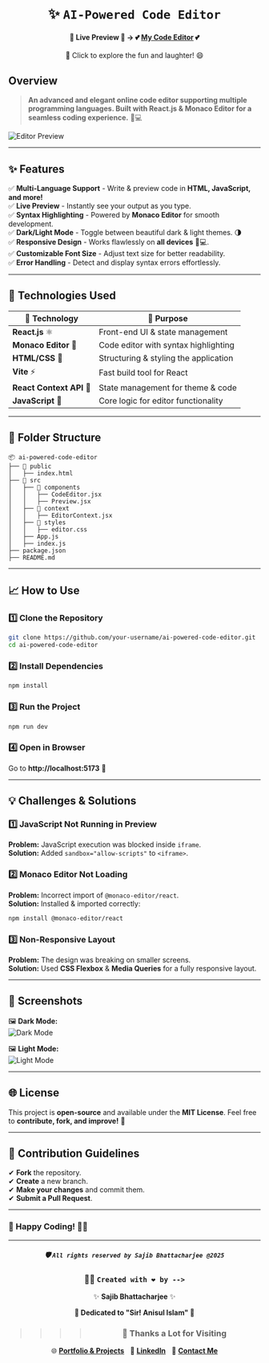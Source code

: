 <div align="center">

# **✨ `AI-Powered Code Editor`**

#### 🌟 **Live Preview** 🌟 → 💕 [**My Code Editor**](https://codeeditor2025.netlify.app/) 💕

🎉 Click to explore the fun and laughter! 😄

</div>

## Overview

> **An advanced and elegant online code editor supporting multiple programming languages. Built with React.js & Monaco Editor for a seamless coding experience.** 🚀💻

![Editor Preview](https://your-image-link.com)

---

## **✨ Features**

✅ **Multi-Language Support** - Write & preview code in **HTML, JavaScript, and more!**  
✅ **Live Preview** - Instantly see your output as you type.  
✅ **Syntax Highlighting** - Powered by **Monaco Editor** for smooth development.  
✅ **Dark/Light Mode** - Toggle between beautiful dark & light themes. 🌗  
✅ **Responsive Design** - Works flawlessly on **all devices** 📱💻.  
✅ **Customizable Font Size** - Adjust text size for better readability.  
✅ **Error Handling** - Detect and display syntax errors effortlessly.

---

## **🔧 Technologies Used**

| 🔧 **Technology**        | 📌 **Purpose**                        |
| ------------------------ | ------------------------------------- |
| **React.js** ⚛           | Front-end UI & state management       |
| **Monaco Editor** 📝     | Code editor with syntax highlighting  |
| **HTML/CSS** 🎨          | Structuring & styling the application |
| **Vite** ⚡              | Fast build tool for React             |
| **React Context API** 🔗 | State management for theme & code     |
| **JavaScript** 🔦        | Core logic for editor functionality   |

---

## **📁 Folder Structure**

```
📦 ai-powered-code-editor
├── 📂 public
│   ├── index.html
├── 📂 src
│   ├── 📂 components
│   │   ├── CodeEditor.jsx
│   │   ├── Preview.jsx
│   ├── 📂 context
│   │   ├── EditorContext.jsx
│   ├── 📂 styles
│   │   ├── editor.css
│   ├── App.js
│   ├── index.js
├── package.json
├── README.md
```

---

## **📈 How to Use**

### **1️⃣ Clone the Repository**

```bash
git clone https://github.com/your-username/ai-powered-code-editor.git
cd ai-powered-code-editor
```

### **2️⃣ Install Dependencies**

```bash
npm install
```

### **3️⃣ Run the Project**

```bash
npm run dev
```

### **4️⃣ Open in Browser**

Go to **http://localhost:5173** 🚀

---

## **💡 Challenges & Solutions**

### **1️⃣ JavaScript Not Running in Preview**

**Problem:** JavaScript execution was blocked inside `iframe`.  
**Solution:** Added `sandbox="allow-scripts"` to `<iframe>`.

### **2️⃣ Monaco Editor Not Loading**

**Problem:** Incorrect import of `@monaco-editor/react`.  
**Solution:** Installed & imported correctly:

```bash
npm install @monaco-editor/react
```

### **3️⃣ Non-Responsive Layout**

**Problem:** The design was breaking on smaller screens.  
**Solution:** Used **CSS Flexbox** & **Media Queries** for a fully responsive layout.

---

## **📝 Screenshots**

🖼 **Dark Mode:**  
![Dark Mode](https://your-image-link.com)

🖼 **Light Mode:**  
![Light Mode](https://your-image-link.com)

---

## **🌐 License**

This project is **open-source** and available under the **MIT License**. Feel free to **contribute, fork, and improve!** 🚀

---

## **🤝 Contribution Guidelines**

✔ **Fork** the repository.  
✔ **Create** a new branch.  
✔ **Make your changes** and commit them.  
✔ **Submit a Pull Request**.

---

### **🎉 Happy Coding! 🚀🔥**

---

<div align="center">

##### 🛡️ `All rights reserved by Sajib Bhattacharjee @2025`

### 👨‍💻 `Created with ❤️ by -->`

✨ **Sajib Bhattacharjee** ✨

**💖 Dedicated to "Sir! Anisul Islam" 💖**

> > > > ### 🙏 Thanks a Lot for Visiting

🌐 [**Portfolio & Projects**](https://github.com/Sajib-Bhattacharjee)  
💼 [**LinkedIn**](https://www.linkedin.com/in/sajib-bhattacharjee-42682a178/)  
📧 [**Contact Me**](mailto:sajibbhattacjarjee2000@gmail.com)

</div>
